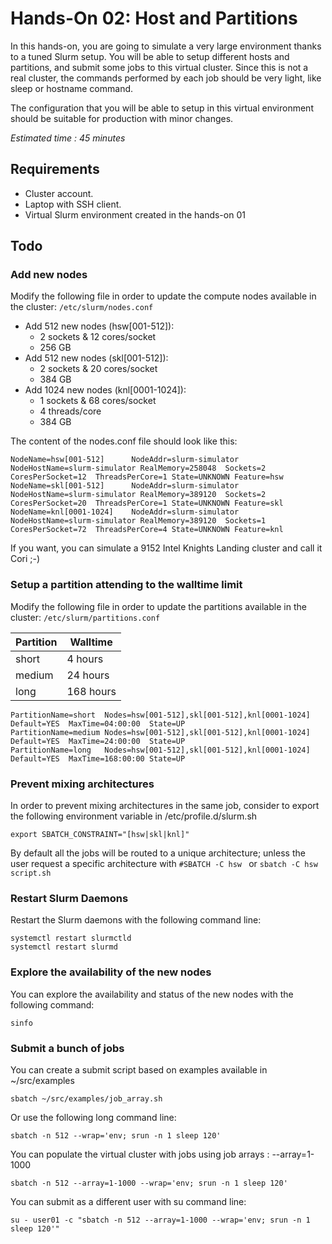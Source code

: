 # Hands-On 02: Host and Partitions
<!--
Copyright (C) 2017 Jordi Blasco
Permission is granted to copy, distribute and/or modify this document
under the terms of the GNU Free Documentation License, Version 1.3
or any later version published by the Free Software Foundation;
with no Invariant Sections, no Front-Cover Texts, and no Back-Cover Texts.
A copy of the license is included in the section entitled "GNU
Free Documentation License".
-->
In this hands-on, you are going to simulate a very large environment thanks to a tuned Slurm setup. You will be able to setup different hosts and partitions, and submit some jobs to this virtual cluster. Since this is not a real cluster, the commands performed by each job should be very light, like sleep or hostname command.

The configuration that you will be able to setup in this virtual environment should be suitable for production with minor changes.

*Estimated time : 45 minutes*

## Requirements
* Cluster account.
* Laptop with SSH client.
* Virtual Slurm environment created in the hands-on 01

## Todo

### Add new nodes
Modify the following file in order to update the compute nodes available in the cluster: ```/etc/slurm/nodes.conf```
* Add 512 new nodes (hsw[001-512]):
  * 2 sockets & 12 cores/socket
  * 256 GB
* Add 512 new nodes (skl[001-512]):
  * 2 sockets & 20 cores/socket
  * 384 GB
* Add 1024 new nodes (knl[0001-1024]):
  * 1 sockets & 68 cores/socket
  * 4 threads/core
  * 384 GB

The content of the nodes.conf file should look like this:

```
NodeName=hsw[001-512]      NodeAddr=slurm-simulator NodeHostName=slurm-simulator RealMemory=258048  Sockets=2 CoresPerSocket=12  ThreadsPerCore=1 State=UNKNOWN Feature=hsw
NodeName=skl[001-512]      NodeAddr=slurm-simulator NodeHostName=slurm-simulator RealMemory=389120  Sockets=2 CoresPerSocket=20  ThreadsPerCore=1 State=UNKNOWN Feature=skl
NodeName=knl[0001-1024]    NodeAddr=slurm-simulator NodeHostName=slurm-simulator RealMemory=389120  Sockets=1 CoresPerSocket=72  ThreadsPerCore=4 State=UNKNOWN Feature=knl
```

If you want, you can simulate a 9152 Intel Knights Landing cluster and call it Cori ;-)

### Setup a partition attending to the walltime limit
Modify the following file in order to update the partitions available in the cluster: ```/etc/slurm/partitions.conf```

| Partition  |  Walltime  |
| ---------- | ---------- |
| short      | 4 hours    | 
| medium     | 24 hours   | 
| long       | 168 hours  |

```
PartitionName=short  Nodes=hsw[001-512],skl[001-512],knl[0001-1024]  Default=YES  MaxTime=04:00:00  State=UP
PartitionName=medium Nodes=hsw[001-512],skl[001-512],knl[0001-1024]  Default=YES  MaxTime=24:00:00  State=UP
PartitionName=long   Nodes=hsw[001-512],skl[001-512],knl[0001-1024]  Default=YES  MaxTime=168:00:00 State=UP
```

### Prevent mixing architectures

In order to prevent mixing architectures in the same job, consider to export the following environment variable in /etc/profile.d/slurm.sh

```
export SBATCH_CONSTRAINT="[hsw|skl|knl]"
```

By default all the jobs will be routed to a unique architecture; unless the user request a specific architecture with ```#SBATCH -C hsw ``` or ```sbatch -C hsw script.sh```

### Restart Slurm Daemons 
Restart the Slurm daemons with the following command line:

```
systemctl restart slurmctld
systemctl restart slurmd
```

### Explore the availability of the new nodes
You can explore the availability and status of the new nodes with the following command:

```
sinfo
```

### Submit a bunch of jobs

You can create a submit script based on examples available in ~/src/examples

```
sbatch ~/src/examples/job_array.sh
```

Or use the following long command line:

```
sbatch -n 512 --wrap='env; srun -n 1 sleep 120'
```

You can populate the virtual cluster with jobs using job arrays : --array=1-1000

```
sbatch -n 512 --array=1-1000 --wrap='env; srun -n 1 sleep 120'
```

You can submit as a different user with su command line:

```
su - user01 -c "sbatch -n 512 --array=1-1000 --wrap='env; srun -n 1 sleep 120'"
```
